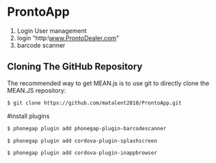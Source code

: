 # ProntoApp

1. Login User management
2. login "http:\\www.ProntoDealer.com"
3. barcode scanner

## Cloning The GitHub Repository
The recommended way to get MEAN.js is to use git to directly clone the MEAN.JS repository:

```bash
$ git clone https://github.com/matalent2010/ProntoApp.git
```

#install plugins

```bash
$ phonegap plugin add phonegap-plugin-barcodescanner
```

```bash
$ phonegap plugin add cordova-plugin-splashscreen
```

```bash
$ phonegap plugin add cordova-plugin-inappbrowser
```
